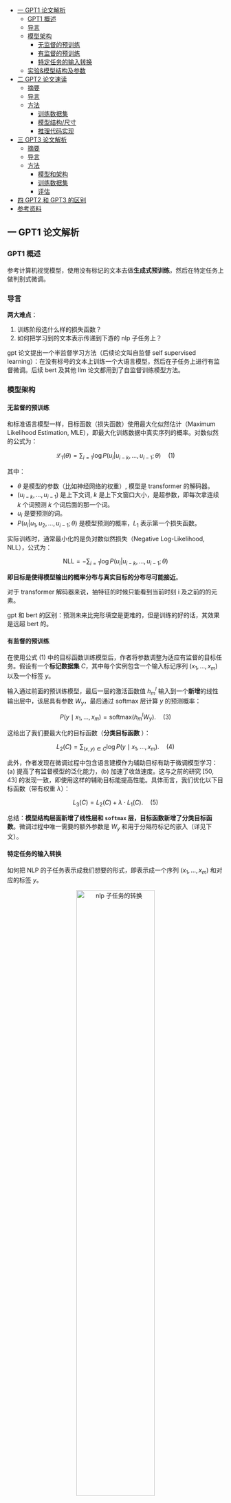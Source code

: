- [一 GPT1 论文解析](#一-gpt1-论文解析)
  - [GPT1 概述](#gpt1-概述)
  - [导言](#导言)
  - [模型架构](#模型架构)
    - [无监督的预训练](#无监督的预训练)
    - [有监督的预训练](#有监督的预训练)
    - [特定任务的输入转换](#特定任务的输入转换)
  - [实验\&模型结构及参数](#实验模型结构及参数)
- [二 GPT2 论文速读](#二-gpt2-论文速读)
  - [摘要](#摘要)
  - [导言](#导言-1)
  - [方法](#方法)
    - [训练数据集](#训练数据集)
    - [模型结构/尺寸](#模型结构尺寸)
    - [推理代码实现](#推理代码实现)
- [三 GPT3 论文解析](#三-gpt3-论文解析)
  - [摘要](#摘要-1)
  - [导言](#导言-2)
  - [方法](#方法-1)
    - [模型和架构](#模型和架构)
    - [训练数据集](#训练数据集-1)
    - [评估](#评估)
- [四 GPT2 和 GPT3 的区别](#四-gpt2-和-gpt3-的区别)
- [参考资料](#参考资料)

## 一 GPT1 论文解析

### GPT1 概述

参考计算机视觉模型，使用没有标记的文本去做**生成式预训练**，然后在特定任务上做判别式微调。

### 导言

**两大难点**：
1. 训练阶段选什么样的损失函数？
2. 如何把学习到的文本表示传递到下游的 nlp 子任务上？

gpt 论文提出一个半监督学习方法（后续论文叫自监督 self supervised learning）：在没有标号的文本上训练一个大语言模型，然后在子任务上进行有监督微调。后续 bert 及其他 llm 论文都用到了自监督训练模型方法。

### 模型架构

#### 无监督的预训练

和标准语言模型一样，目标函数（损失函数）使用最大化似然估计（Maximum Likelihood Estimation, MLE），即最大化训练数据中真实序列的概率。对数似然的公式为：

$$
\mathcal{L_1}(\theta) = \sum_{i=1} \log P(u_i | u_{i-k}, \dots, u_{i-1}; \theta) \quad (1)$$

其中：
- $\theta$ 是模型的参数（比如神经网络的权重）, 模型是 transformer 的解码器。
- $(u_{i-k}, \dots, u_{i-1})$ 是上下文词, $k$ 是上下文窗口大小，是超参数，即每次拿连续 $k$ 个词预测 $k$ 个词后面的那一个词。
- $u_i$ 是要预测的词。
- $P(u_i | u_1, u_2, \dots, u_{i-1}; \theta)$ 是模型预测的概率，$L_1$ 表示第一个损失函数。

实际训练时，通常最小化的是负对数似然损失（Negative Log-Likelihood, NLL），公式为：

$$
\text{NLL} = - \sum_{i=1} \log P(u_i | u_{i-k}, \dots, u_{i-1}; \theta)
$$

**即目标是使得模型输出的概率分布与真实目标的分布尽可能接近**。

对于 transformer 解码器来说，抽特征的时候只能看到当前时刻 i 及之前的的元素。

gpt 和 bert 的区别：预测未来比完形填空是更难的，但是训练的好的话，其效果是远超 bert 的。

#### 有监督的预训练

在使用公式 (1) 中的目标函数训练模型后，作者将参数调整为适应有监督的目标任务。假设有一个**标记数据集** $C$，其中每个实例包含一个输入标记序列 $(x_1, \dots, x_m)$ 以及一个标签 $y$。

输入通过前面的预训练模型，最后一层的激活函数值 $h_m^l$ 输入到一个**新增**的线性输出层中，该层具有参数 $W_y$，最后通过 softmax 层计算 $y$ 的预测概率：

$$
P(y \mid x_1, \dots, x_m) = \text{softmax}(h_m^l W_y). \quad (3)
$$

这给出了我们要最大化的目标函数（**分类目标函数** ）：

$$
L_2(C) = \sum_{(x, y) \in C} \log P(y \mid x_1, \dots, x_m). \quad (4)
$$

此外，作者发现在微调过程中包含语言建模作为辅助目标有助于微调模型学习：(a) 提高了有监督模型的泛化能力，(b) 加速了收敛速度。这与之前的研究 [50, 43] 的发现一致，即使用这样的辅助目标能提高性能。具体而言，我们优化以下目标函数（带有权重 $\lambda$）：

$$
L_3(C) = L_2(C) + \lambda \cdot L_1(C). \quad (5)
$$

总结：**模型结构层面新增了线性层和 `softmax` 层，目标函数新增了分类目标函数**。微调过程中唯一需要的额外参数是 $W_y$ 和用于分隔符标记的嵌入（详见下文）。

#### 特定任务的输入转换

如何把 NLP 的子任务表示成我们想要的形式，即表示成一个序列 $(x_1, \dots, x_m)$ 和对应的标签 $y$。

<center>
<img src="../images/gpt1-3/nlp_task_transformation.png" width="60%" alt="nlp 子任务的转换">
</center>

通过上述图转换，主要是在输入序列上加入开始符号、中间符号和终止符号，这是 `gpt1` 论文的最核心创新点之一，无论输入序列怎么变换、输出线性怎么变换，中间的 `transformer` 模型都没有变化。

### 实验&模型结构及参数

1. **数据集**：BooksCorpus dataset
2. **模型架构及大小**： 12 层的 transformer 解码器结构，只有 masked self attention，每一层的维度是 768（$d_{model}$），heads 的大小是 12。

GPT1 的模型结构如下图所示:

<center>
<img src="../images/gpt1-3/gpt1-model-architecture.png" width="40%" alt="gpt1模型结构">
</center>

**模型架构 + 自监督细节**：

模型大体遵循了原始 Transformer 的设计 [62]。作者训练了一个 $12$ 层的仅包含解码器的 Transformer，其使用了带 mask 的自注意力头（$d_{model} = 768$ 和 $12$ 个注意力头）。在逐位置前馈网络中，我们使用了 $3072$ 维的内部状态。优化采用 `Adam` 优化算法 [27]，最大学习率为 $2.5e-4$。学习率在前 $2000$ 次更新中线性从零增长，并使用**余弦调度**衰减到 $0$。作者在包含 $64$ 个随机采样的、连续 $512$ 个标记序列的 `mini-batch` 上训练了 $100$ 个 `epoch`。由于模型中**广泛使用了层归一化**[2]，因此使用均值为 $0$、标准差为$0.02$ 的简单权重初始化 $N (0, 0.02)$ 即可。

采用了 $40,000$ 个合并操作的字节对编码（`BPE`）词汇表[53]，并对残差层、嵌入层和注意力层使用 0.1 概率的 dropout 进行正则化。此外，我们还使用了[37] 中提出的修改版 $L2$ 正则化，在非偏置或增益权重上设置 $w = 0.01$。激活函数采用了高斯误差线性单元（`GELU`）[18]。作者还使用了**学习到的位置嵌入层 position embedding layer**，而不是原始工作中提出的**正弦版本**。对于文本预处理，我们使用 `ftfy` 库清理 `BooksCorpus` 中的原始文本，标准化一些标点符号和空白字符，并使用 `spaCy` 分词器。

**微调细节**：

除非特别说明，我们复用了无监督预训练的超参数设置。我们在分类器中添加了 $0.1$ 的 `dropout`。对于大多数任务，学习率为 $6.25e-5$，批量大小为 $32$。**模型微调速度较快，通常 3 个 `epoch` 的训练已足够**。我们采用线性学习率衰减调度，并在 $0.2%$ 的训练过程中**进行学习率预热**。正则化权重 $\lambda$ 设置为 $0.5$。

## 二 GPT2 论文速读

> 只使用 transformer 解码器的 gpt1 发表后两个月，被只使用编码器和更大数据集训练的 bert 模型打败了。

GPT2 论文的名字是语言模型是无监督的多任务学习器。

### 摘要

制作了更大的名为 `WebText` 的包含数百万个网页的新数据集，新模型包含 1.5B 参数，核心创新点是使用 `zero-shot` 做了一些实验，并认为**大规模的训练使模型能够捕捉到丰富的语言知识和上下文信息**。简单总结就是：**GPT-2 在论文中展示了其在不同 NLP 任务上的能力，包括文本生成、翻译、问答等。这些任务是通过提供特定的提示（prompt）进行的，而不是通过传统的微调方式**。

### 导言

之前的工作都是在大数据上做无监督的预训练模型，在 nlp 下游子任务上做有监督的微调，这使得泛化到其他新的 nlp 子任务上是有成本的！

gpt2 提出 `zero-shot` 泛化到新的 nlp 下游子任务是无需成本的！**即不需要带标记的下游子任务数据集和不需要重新微调模型**。

### 方法

构建下游子任务的时候，不能再引用模型预训练阶段没有见过的开始、中间和终止符号！下游任务的输入要跟之前预训练模型的输入文本一样，**即输入的形式更像自然语言文本表示**，**这就是现如今所有 llm 的提示词 prompt 工程的开端**！

#### 训练数据集

在 Reddit 高质量帖子的基础上通过复杂的预处理工作构建了 `WebText2` 数据集，包含了 800 万个文本，总共 40GB 的文字。

#### 模型结构/尺寸

新的模型包含了 4 种不同的尺寸：

<center>
<img src="../images/gpt1-3/gpt2-Parameters.png" width="50%" alt=" 4 种 gpt2 参数">
</center>

#### 推理代码实现

`gpt2` 简单模型结构及推理代码的实现如下所示:

```python
import torch
import torch.nn as nn 
from dataclasses import dataclass
from typing import List
from transformers import GPT2Tokenizer

@dataclass
class ModelConfig:
    # config reference: https://huggingface.co/openai-community/gpt2/blob/main/config.json
    num_layers: int = 12  # n_layer
    embedding_dim: int  = 768 # hidden_size, n_embd
    num_heads: int = 12   # n_head
    vocab_size: int = 50257 # vocab_size
    

class SimpleGPT2(nn.Module):
    def __init__(self, model_config: ModelConfig):
        super(SimpleGPT2, self).__init__()
        self.num_layers = model_config.num_layers
        self.embedding_dim = model_config.embedding_dim
        self.num_heads = model_config.num_heads
        self.vocab_size = model_config.vocab_size

        self.embed_layer = nn.Embedding(self.vocab_size, self.embedding_dim)
        self.transformer_blocks = nn.ModuleList(
            nn.TransformerEncoderLayer(d_model=self.embedding_dim, nhead=self.num_heads, batch_first=True)
            for _ in range(self.num_layers)
        ) 
        self.lm_head = nn.Linear(self.embedding_dim, self.vocab_size)

    def forward(self, x):
        h = self.embed_layer(x) # [batch_size, seq_len] -> [batch_size, seq_len, embedding_dim]
        # h = h.transpose(0, 1)  # 调整维度 [seq_len, batch_size, embedding_dim]

        for transformer_block in self.transformer_blocks:
            h = transformer_block(h)
        
        # h = h.transpose(0, 1)  # 转回 [batch_size, seq_len, embedding_dim]
        logits = self.lm_head(h)

        return logits

# 在 Python 的 typing 模块中，Union、Optional 和 List 用于类型注解，
# 帮助开发者明确变量、函数参数和返回值的类型，提高代码的可读性和可靠性。

def generate_text(
    model: SimpleGPT2,
    tokenizer: GPT2Tokenizer,
    texts: List[str], 
    max_gen_len: int = 50
):
    model.eval()
    # 一个包含编码后文本的张量，形状为 (batch_size, sequence_length)
    input_ids = tokenizer.encode(texts, return_tensors="pt")
    generated_ids = input_ids # shape: (1, 4)

    with torch.no_grad():
        for _ in range(max_gen_len):
            outputs = model(generated_ids) # outputs shape: (batch_size, max_gen_len, vocab_size)
            next_token_logits = outputs[:, -1, :] # (1, vocab_size) 默认 batch_size = 1
            # 沿着指定维度方向寻找并返回最大值的索引（需要哪个维度的最大值索引就指定哪个，跟 torch.max 维度的意义不一致）
            next_token_id = torch.argmax(next_token_logits, dim=-1).unsqueeze(0) # (1, 1)
            
            # 没有使用 kv cache 优化
            generated_ids = torch.cat((generated_ids, next_token_id), dim = 1) # [batch_size, seq_len, hidden_size]
            if next_token_id.item() == tokenizer.eos_token_id:
                break
    
    # decode 的输入 token_ids 类型: Union[int, List[int], "np.ndarray", "torch.Tensor", "tf.Tensor"]
    generated_text = tokenizer.decode(generated_ids[0], skip_special_tokens=True) # (max_gen_len)
    
    return generated_text

def test_model_gen(input_text: List[str]):
    model_config = ModelConfig()
    model = SimpleGPT2(model_config)
    tokenizer = GPT2Tokenizer.from_pretrained('gpt2')
    output_text = generate_text(model, tokenizer, input_text, max_gen_len=8)
    print(output_text)


if __name__ == "__main__":
    test_model_gen("Once upon a time") 
    # 因为没有加载权重，所以输出 text 是随机输出，但形状是对的，8 个 token
    # 输出 Once upon a timeurdue Smartstocks hereditarySpanishlect flourish
```
## 三 GPT3 论文解析

GPT3 论文名字是“语言模型是 Few-Shot Learners”。论文的价值 = 新意度 * 有效性 * 问题的大小。
> GPT2 论文更像是 GPT3 论文的一个过渡。

### 摘要

作者训练了 GPT-3，一个具有 1750 亿参数的自回归语言模型，比以前任何的非稀疏语言模型大 10 倍，并在少样本 `few-shot` 设置下测试其性能。

**GPT3 作用到下游子任务的时候虽然不做任何的梯度更新或者微调，但取得了很好的成绩**！

### 导言

提出问题：之前微调后模型的泛化性可能并不是那么好，只是因为在预训练模型上有点过拟合了。
解决办法：
- 训练一个很大的预训练模型，泛化性不错（meta-learning）。
- 后面微调的时候，即使给出一些样本，但是不再更新预训练模型的权重（in—context learning）。

GPT-3 强调了 “few-shot” 学习能力，即通过少量的示例来完成特定任务。这种方法展示了 GPT-3 在没有额外微调的情况下，如何通过提供少量的任务相关示例（或甚至只有任务描述）来进行有效的预测。

在 GPT-2 和 GPT-3 的论文中，**上下文学习（context learning）是一个关键的概念，它指的是模型在处理输入数据时，如何利用上下文信息来提高其性能**。这里的上下文可以是文本中的前文信息，也可以是数据中的其他相关信息。

1，GPT-2 的上下文学习利用了**Zero-shot学习**：`GPT-2` 在没有针对特定任务进行微调的情况下，能够根据输入的上下文来执行任务。例如，如果输入一个新闻文章的开头，GPT-2 可以继续生成剩余的文章，这是因为它能够利用已有的上下文信息来推断接下来的内容。

2，`GPT-3` 中的上下文学习主要体现在：

1. **更大的上下文窗口**：GPT-3 通过增加模型的上下文窗口大小，能够处理更长的文本序列，这使得模型能够更好地理解和生成连贯的文本。

2. **Few-shot学习**：**GPT-3 在给定少量示例的情况下，能够快速适应并执行特定的任务**。例如，如果给定几个问题和答案的对，GPT-3能够理解这是一个问答任务，并在没有进一步训练的情况下生成正确的答案。

3. **上下文提示**：`GPT-3` 通过在输入中包含任务描述或示例来引导模型执行特定的任务。这种方法被称为上下文提示（contextual prompting），它使得GPT-3能够在没有显式微调的情况下执行多种任务。

4. **多任务学习**：GPT-3 在预训练阶段就接触到了多种不同的任务和数据类型，这使得它在处理新任务时能够利用之前学到的相关知识。

### 方法

`GPT3` 模型的预训练方法，包括模型架构、数据和训练过程，都类似于 `GPT2` 论文中描述的过程，**只是在模型规模、数据集规模和多样性以及训练时长上进行了相对直接的扩展**，简单讲就是数据更大、模型更大、训练时间更长！

下图通过示例对比描述了 `Fine-Tuning (FT)`、`Few-Shot (FS)`、`One-Shot (1S)`、`Zero-Shot (0S)` 的区别和原理：

<center>
<img src="../images/gpt1-3/few-zero-one-shot-eg.png" width="50%" alt="Zero-shot, one-shot and few-shot, contrasted with traditional fine-tunin">
</center>

零样本、单样本和少样本（这些是我们在这项工作中研究的）方法和传统的微调（fine-tuning）方法的区别就是**要求模型在测试时仅通过前向传播来完成任务，而不再对预训练模型进行权重更新**。我们通常在少样本设置中向模型提供几十个示例。

#### 模型和架构

GPT3 模型和 GPT2 模型架一样。
- GPT2 模型和 GPT1 模型的区别：修改初始化、预归一化（即把 Normalization 放到了模型的前面）和可以反转的词元（modified initialization, pre-normalization,
and reversible tokenization described therein）。
- GPT3 和 GPT2 的唯一不同是，在 `Transformer` 层中**采用了 `Sparse Transformer` 中的 `attention` 结构，即稀疏注意力机制**，这类似于 Sparse Transformer [CGRS19]，这允许模型处理更长的输入序列，同时减少了计算复杂度。

GPT3 设计了 8 个不同尺度的模型：

<center>
<img src="../images/gpt1-3/8-gpt-parameters.png" width="60%" alt="8种不同尺寸的 gpt3 模型">
</center>

#### 训练数据集

作者发现未经过滤或轻微过滤的 `Common Crawl` 版本的质量往往低于更精心策划的数据集。因此，我们采取了 $3$ 个步骤来提高数据集的平均质量：
1. 下载并过滤了一个与一系列高质量参考语料库相似的 `Common Crawl` 版本。
2. 在文档层面上进行了模糊去重，包括数据集内部和跨数据集的去重，以防止冗余并保持我们保留的验证集的完整性，以准确衡量过拟合情况。
3. 还将已知的高质量参考语料库添加到训练数据中，以增强 `Common Crawl` 的数据多样性。

第一和第二点（Common Crawl的处理）详细描述在附录A中。对于第三点，我们添加了几个精心策划的高质量数据集，包括一个扩展版的 `WebText` 数据集 [GPT2]，通过更长时间的链接抓取收集，首次描述在 [KMH+20] 中，两个基于互联网的书籍语料库（Books1和Books2）以及英文维基百科。

表 2.2 展示了作者在训练中使用的最终数据集混合。Common Crawl 数据来自 2016 年至 2019 年的 41 个分片，总计 45TB 的压缩纯文本，在过滤后为 570GB，大约等于 400 亿个字节对编码的标记。

值得注意的是，**在训练期间，数据集的抽样并不按照其大小的比例进行，而是我们视为高质量的数据集被更频繁地抽样**，这样 Common Crawl 和 Books2 数据集在训练过程中被抽样的次数少于一次，而其他数据集被抽样 2-3 次。这基本上接受了一小部分过拟合，以换取更高质量的训练数据。

<center>
<img src="../images/gpt1-3/gpt3-dataset.png" width="60%" alt="gpt3训练数据集">
</center>

#### 评估

对于少样本学习，我们通过从该任务的训练集中随机抽取K个示例作为条件进行评估，条件示例用1或2个换行符分隔，具体取决于任务。

$K$ 的值可以是从 $0$ 到模型上下文窗口所允许的最大值之间的任何值，对于所有模型，上下文窗口大小为 nctx = 2048，通常可以容纳 10 到 100 个示例。$K$ 值通常较大，但并非总是更有利，当有单独的开发集和测试集时，我们在开发集上尝试几个 $K$ 值，然后在测试集上运行最佳值。对于一些任务（见附录G），我们还使用自然语言提示作为（或对于K = 0，替代）示例。

## 四 GPT2 和 GPT3 的区别

**1，模型规模和参数量**：

- GPT-2的模型规模相对较小，最大版本拥有15亿个参数。
- GPT-3则显著扩大了模型规模，拥有高达1750亿个参数，这使得GPT-3在处理复杂任务时更为强大。

**2，训练数据**：

- GPT-2 使用了 40GB 的 WebText2 数据集进行训练。
- GPT-3 则使用了更大规模的数据集，包括 Common Crawl、WebText2、Books1、Books2 和 Wikipedia，总计约 45TB 的数据，清洗后约为 570GB。

**3，模型结构**：

- GPT-2 继续沿用了 GPT 的单向 Transformer 模型，将归一化层移到了 Block 的输入位置，并在最后一个自注意力块之后加了一层归一化。
- GPT-3 在模型结构上采用了 Sparse Transformer 中的 attention 结构，即稀疏注意力机制，这允许模型处理更长的输入序列，同时减少了计算复杂度。

**4，训练策略**：

- `GPT-2` 主要采用了 `zero-shot` 学习，即在没有针对特定任务进行微调的情况下，直接使用预训练模型来生成文本或执行任务。
- `GPT-3` 则采用了 `few-shot` 学习，通过**少量的示例**来指导模型完成特定任务，这使得 GPT-3 在理解和执行任务方面更为有效。

> 根据openAI官网介绍，GPT3.5 是一个系列模型，也就是保持基本训练框架不变，用不同的数据做指令微调，会得到不同的模型，这些模型都叫做 GPT3.5。值得注意的是，**都是以 GPT3 的模型架构为准，通过变换训练数据做指令微调，或引入 RLHF（Reinformcement Learning from Human Feedback）得到的**。

## 参考资料

- [GPT，GPT-2，GPT-3 论文精读【论文精读】](https://www.bilibili.com/video/BV1AF411b7xQ/?spm_id_from=333.788&vd_source=69e98dbaea70afc6b62d55a86d59e408)
- [GPT-1/GPT-2/GPT-3简介](https://zhuanlan.zhihu.com/p/473001104)
- [ChatGPT技术解析之：GPT1、GPT2与GPT3](https://juejin.cn/post/7215806457961775160)